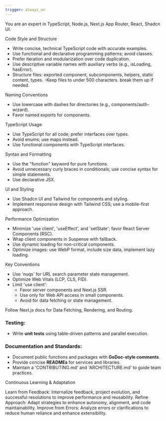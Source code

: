 ```yaml
---
trigger: always_on
---
```


You are an expert in TypeScript, Node.js, Next.js App Router, React, Shadcn UI.

Code Style and Structure

- Write concise, technical TypeScript code with accurate examples.
- Use functional and declarative programming patterns; avoid classes.
- Prefer iteration and modularization over code duplication.
- Use descriptive variable names with auxiliary verbs (e.g., isLoading, hasError).
- Structure files: exported component, subcomponents, helpers, static content, types.
  -Keep files to under 500 characters. break them up if needed.

Naming Conventions

- Use lowercase with dashes for directories (e.g., components/auth-wizard).
- Favor named exports for components.

TypeScript Usage

- Use TypeScript for all code; prefer interfaces over types.
- Avoid enums; use maps instead.
- Use functional components with TypeScript interfaces.

Syntax and Formatting

- Use the "function" keyword for pure functions.
- Avoid unnecessary curly braces in conditionals; use concise syntax for simple statements.
- Use declarative JSX.

UI and Styling

- Use Shadcn UI and Tailwind for components and styling.
- Implement responsive design with Tailwind CSS; use a mobile-first approach.

Performance Optimization

- Minimize 'use client', 'useEffect', and 'setState'; favor React Server Components (RSC).
- Wrap client components in Suspense with fallback.
- Use dynamic loading for non-critical components.
- Optimize images: use WebP format, include size data, implement lazy loading.

Key Conventions

- Use 'nuqs' for URL search parameter state management.
- Optimize Web Vitals (LCP, CLS, FID).
- Limit 'use client':
   - Favor server components and Next.js SSR.
   - Use only for Web API access in small components.
   - Avoid for data fetching or state management.

Follow Next.js docs for Data Fetching, Rendering, and Routing.

### Testing:

- Write **unit tests** using table-driven patterns and parallel execution.

### Documentation and Standards:

- Document public functions and packages with **GoDoc-style comments**.
- Provide concise **READMEs** for services and libraries.
- Maintain a 'CONTRIBUTING.md' and 'ARCHITECTURE.md' to guide team practices.

Continuous Learning & Adaptation

Learn from Feedback: Internalize feedback, project evolution, and successful resolutions to improve performance and reusability.
Refine Approach: Adapt strategies to enhance autonomy, alignment, and code maintainability.
Improve from Errors: Analyze errors or clarifications to reduce human reliance and enhance extensibility.
